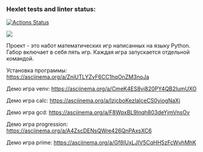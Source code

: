 ### Hexlet tests and linter status:
[![Actions Status](https://github.com/Orloff-Star/python-project-49/actions/workflows/hexlet-check.yml/badge.svg)](https://github.com/Orloff-Star/python-project-49/actions)

<a href="https://codeclimate.com/github/Orloff-Star/python-project-49/maintainability"><img src="https://api.codeclimate.com/v1/badges/56a76894d97cdb44720e/maintainability" /></a>

Проект - это набот математических игр написанных на языку Python. Габор включает в себя пять игр.
Каждая игра запускается отдельной командой.

Установка программы: https://asciinema.org/a/ZniUTLYZvF6CC1hqOnZM3noJa

Демо игра venv: https://asciinema.org/a/CmeK4ES8vi820PY4QB2IumUXO

Демо игра calc: https://asciinema.org/a/IzjcboKezIalceCS0yiogNaXj

Демо игра gcd: https://asciinema.org/a/F8WpxBL9lnqh803deYjmVnsOv

Демо игра progression: https://asciinema.org/a/A4ZscDENsQWre426QnPAxsXC6

Демо игра prime: https://asciinema.org/a/Gf8IUxLJIV5CqHH5zFcWvhMhK

